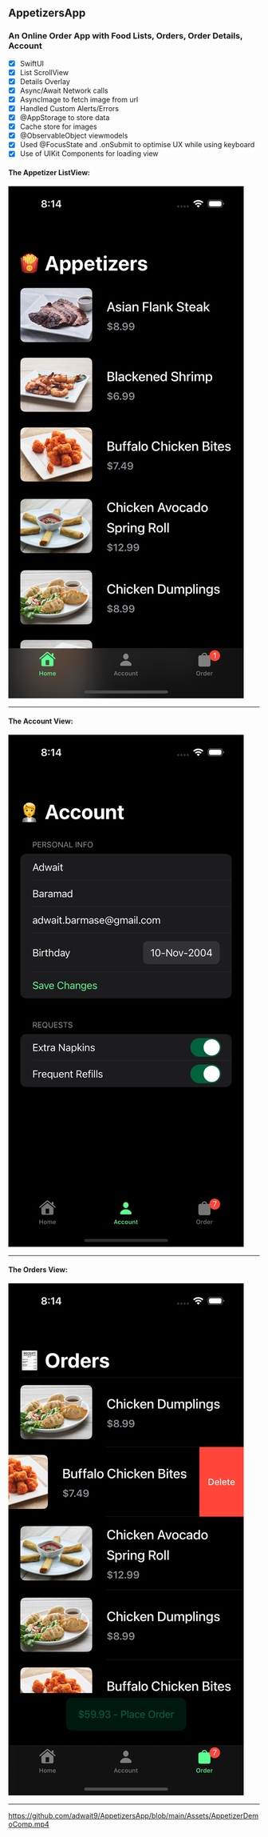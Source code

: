 ## AppetizersApp

### An Online Order App with Food Lists, Orders, Order Details, Account
- [x] SwiftUI
- [x] List ScrollView
- [x] Details Overlay
- [x] Async/Await Network calls
- [x] AsyncImage to fetch image from url
- [x] Handled Custom Alerts/Errors
- [x] @AppStorage to store data
- [x] Cache store for images
- [x] @ObservableObject viewmodels
- [x] Used @FocusState and .onSubmit to optimise UX while using keyboard
- [x] Use of UIKit Components for loading view

#### The Appetizer ListView:
![](Assets/AppetizerListView.png)

---

#### The Account View:
![](Assets/AccountView.png)

---

#### The Orders View:
![](Assets/OrdersView.png)

---
https://github.com/adwait9/AppetizersApp/blob/main/Assets/AppetizerDemoComp.mp4
